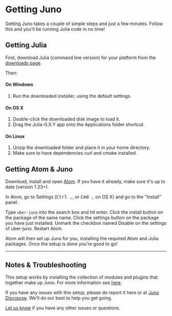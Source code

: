 # Getting Juno

Getting Juno takes a couple of simple steps and just a few minutes. Follow this and you'll be running Julia code in no time!

## Getting Julia

First, download Julia (command line version) for your platform from the [downloads page](http://julialang.org/downloads/).

Then:

#### On Windows

1. Run the downloaded installer, using the default settings.

#### On OS X

1. Double-click the downloaded disk image to load it.
2. Drag the Julia-0.X.Y app onto the Applications folder shortcut.

#### On Linux

1. Unzip the downloaded folder and place it in your home directory.
2. Make sure to have dependencies curl and cmake installed.

## Getting Atom & Juno

Download, install and open [Atom](https://atom.io). If you have it already, make sure it's up to date (version 1.23+).

In Atom, go to Settings (<kbd>Ctrl ,</kbd>, or <kbd>Cmd ,</kbd> on OS X) and go to the "Install" panel.

Type `uber-juno` into the search box and hit enter. Click the install button on the package of the same name. Click the settings button on the package you have just installed. Unmark the checkbox named Disable on the settings of uber-juno. Restart Atom.

Atom will then set up Juno for you, installing the required Atom and Julia packages. Once the setup is done you're good to go!

---

## Notes & Troubleshooting

This setup works by installing the collection of modules and plugins that together make up Juno. For more information see [here](https://github.com/JunoLab/atom-julia-client/issues/186#issuecomment-224560622).

If you have any issues with this setup, please do report it here or at [Juno Discourse](https://discourse.julialang.org/c/tools/juno). We'll do our best to help you get going.

[Let us know](https://discourse.julialang.org/c/tools/juno) if you have any other issues or questions.
